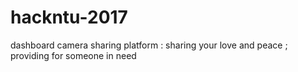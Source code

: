 # hackntu-2017
dashboard camera sharing platform : sharing your love and peace ; providing for someone in need
